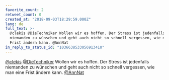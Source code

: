 ```yaml
---
favorite_count: 2
retweet_count: 0
created_at: "2018-09-03T18:29:59.000Z"
lang: de
full_text: >-
  @clekis @DieTechniker Wollen wir es hoffen. Der Stress ist jedenfalls
  niemanden zu wünschen und geht auch nicht so schnell vergessen, wie man eine
  Frist ändern kann. @AnnNat
in_reply_to_status_id: "1036638533056913410"
---
```


[@clekis](https://twitter.com/clekis)
[@DieTechniker](https://twitter.com/DieTechniker) Wollen wir es hoffen. Der
Stress ist jedenfalls niemanden zu wünschen und geht auch nicht so schnell
vergessen, wie man eine Frist ändern kann. [@AnnNat](https://twitter.com/AnnNat)
